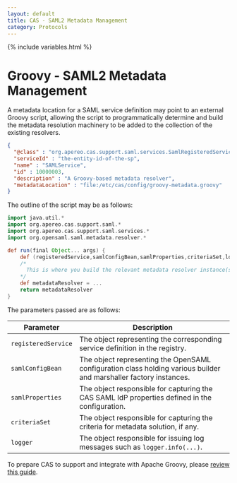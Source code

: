```yaml
---
layout: default
title: CAS - SAML2 Metadata Management
category: Protocols
---
```


{% include variables.html %}

# Groovy - SAML2 Metadata Management

A metadata location for a SAML service definition may point to an external Groovy script, allowing the script to programmatically
determine and build the metadata resolution machinery to be added to the collection of the existing resolvers.

```json
{
  "@class" : "org.apereo.cas.support.saml.services.SamlRegisteredService",
  "serviceId" : "the-entity-id-of-the-sp",
  "name" : "SAMLService",
  "id" : 10000003,
  "description" : "A Groovy-based metadata resolver",
  "metadataLocation" : "file:/etc/cas/config/groovy-metadata.groovy"
}
```

The outline of the script may be as follows:

```groovy
import java.util.*
import org.apereo.cas.support.saml.*
import org.apereo.cas.support.saml.services.*
import org.opensaml.saml.metadata.resolver.*

def run(final Object... args) {
    def (registeredService,samlConfigBean,samlProperties,criteriaSet,logger) = args
    /*
      This is where you build the relevant metadata resolver instance(s).
    */
    def metadataResolver = ...
    return metadataResolver
}
```

The parameters passed are as follows:

| Parameter           | Description                                                                                                        |
|---------------------|--------------------------------------------------------------------------------------------------------------------|
| `registeredService` | The object representing the corresponding service definition in the registry.                                      |
| `samlConfigBean`    | The object representing the OpenSAML configuration class holding various builder and marshaller factory instances. |
| `samlProperties`    | The object responsible for capturing the CAS SAML IdP properties defined in the configuration.                     |
| `criteriaSet`       | The object responsible for capturing the criteria for metadata solution, if any.                                   |
| `logger`            | The object responsible for issuing log messages such as `logger.info(...)`.                                        |

To prepare CAS to support and integrate with Apache Groovy, please [review this guide](../integration/Apache-Groovy-Scripting.html).
